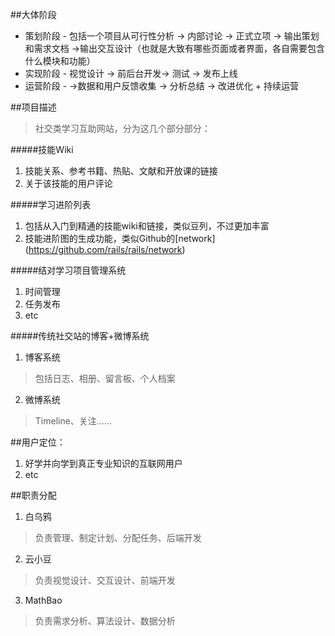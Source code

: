 ##大体阶段
* 策划阶段 - 包括一个项目从可行性分析 -> 内部讨论 -> 正式立项 -> 输出策划和需求文档 ->输出交互设计（也就是大致有哪些页面或者界面，各自需要包含什么模块和功能）
* 实现阶段 - 视觉设计 -> 前后台开发-> 测试 -> 发布上线
* 运营阶段 - ->数据和用户反馈收集 -> 分析总结 -> 改进优化 + 持续运营

##项目描述
> 社交类学习互助网站，分为这几个部分部分：

#####技能Wiki
1. 技能关系、参考书籍、热贴、文献和开放课的链接
2. 关于该技能的用户评论

#####学习进阶列表
1. 包括从入门到精通的技能wiki和链接，类似豆列，不过更加丰富
2. 技能进阶图的生成功能，类似Github的[network] (https://github.com/rails/rails/network)

#####结对学习项目管理系统
1. 时间管理
2. 任务发布
3. etc

#####传统社交站的博客+微博系统
1. 博客系统
> 包括日志、相册、留言板、个人档案

2. 微博系统
> Timeline、关注……

##用户定位：
1. 好学并向学到真正专业知识的互联网用户
2. etc

##职责分配
1. 白乌鸦
>负责管理、制定计划、分配任务、后端开发

2. 云小豆
>负责视觉设计、交互设计、前端开发

3. MathBao
>负责需求分析、算法设计、数据分析
